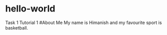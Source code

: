 # hello-world
Task 1 Tutorial 1
#About Me
My name is Himanish and my favourite sport is basketball. 
